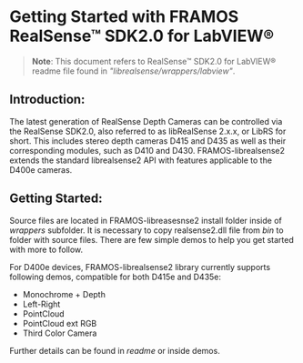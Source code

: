 # Getting Started with FRAMOS RealSense™ SDK2.0 for LabVIEW®

> **Note**:
>This document refers to RealSense™ SDK2.0 for LabVIEW® readme file found in *"librealsense/wrappers/labview"*.

## Introduction:
The latest generation of RealSense Depth Cameras can be controlled via the RealSense SDK2.0, also referred to as libRealSense 2.x.x, or LibRS for short. This includes stereo depth cameras D415 and D435 as well as their corresponding modules, such as D410 and D430. FRAMOS-librealsense2 extends the standard librealsense2 API with features applicable to the D400e cameras.


## Getting Started:
Source files are located in FRAMOS-libreasesnse2 install folder inside of *wrappers* subfolder. It is necessary to copy realsense2.dll file from *bin* to folder with source files. There are few simple demos to help you get started with more to follow.

For D400e devices, FRAMOS-librealsense2 library currently supports following demos, compatible for both D415e and D435e:   
* Monochrome + Depth
* Left-Right
* PointCloud
* PointCloud ext RGB
* Third Color Camera

Further details can be found in *readme* or inside demos.